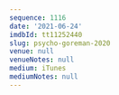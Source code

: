 ```yaml
---
sequence: 1116
date: '2021-06-24'
imdbId: tt11252440
slug: psycho-goreman-2020
venue: null
venueNotes: null
medium: iTunes
mediumNotes: null
---
```


